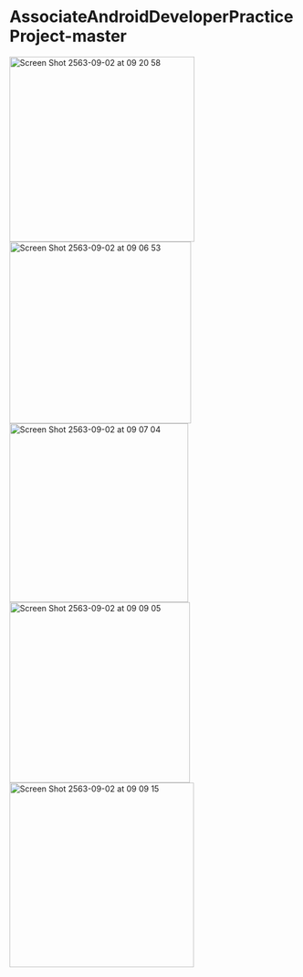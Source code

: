 # AssociateAndroidDeveloperPracticeProject-master
<img width="324" alt="Screen Shot 2563-09-02 at 09 20 58" src="https://user-images.githubusercontent.com/46526191/91925149-a1e1ce80-ecfe-11ea-802c-926c87d74328.png">
<img width="318" alt="Screen Shot 2563-09-02 at 09 06 53" src="https://user-images.githubusercontent.com/46526191/91925161-a60dec00-ecfe-11ea-8cf9-acdb1adc6ecd.png">
<img width="313" alt="Screen Shot 2563-09-02 at 09 07 04" src="https://user-images.githubusercontent.com/46526191/91925166-a8704600-ecfe-11ea-9cd0-018481bb532b.png"><img width="316" alt="Screen Shot 2563-09-02 at 09 09 05" src="https://user-images.githubusercontent.com/46526191/91925179-ac9c6380-ecfe-11ea-9bbd-91b9e1b0a8ab.png"><img width="323" alt="Screen Shot 2563-09-02 at 09 09 15" src="https://user-images.githubusercontent.com/46526191/91925184-af975400-ecfe-11ea-973d-373374585828.png"<img width="317" alt="Screen Shot 2563-09-02 at 09 09 27" src="https://user-images.githubusercontent.com/46526191/91925191-b3c37180-ecfe-11ea-8a9f-11f48f7b9eac.png">
